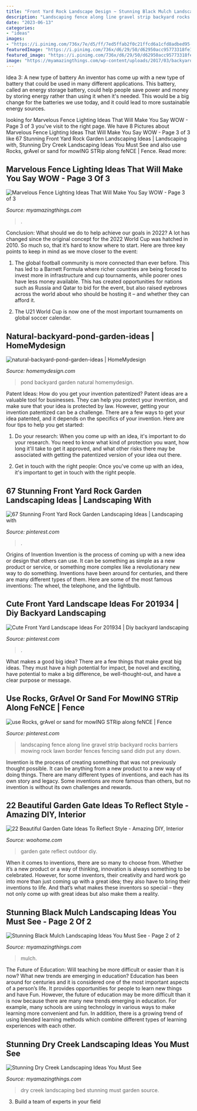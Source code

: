 ```yaml
---
title: "Front Yard Rock Landscape Design ~ Stunning Black Mulch Landscaping Ideas You Must See"
description: "Landscaping fence along line gravel strip backyard rocks barriers mowing rock lawn border fences fencing sand didn put any down"
date: "2023-06-13"
categories:
- "ideas"
images:
- "https://i.pinimg.com/736x/7e/d5/ff/7ed5ffab2f0c21ffcd6a1cfd8adbed95--backyard-landscaping-backyard-ideas.jpg"
featuredImage: "https://i.pinimg.com/736x/d6/29/50/d62950acc95773318fe1c8f3e2605154.jpg"
featured_image: "https://i.pinimg.com/736x/d6/29/50/d62950acc95773318fe1c8f3e2605154.jpg"
image: "https://myamazingthings.com/wp-content/uploads/2017/03/backyard-accent-lighting-1024x640.jpg"
---
```



Idea 3: A new type of battery
An inventor has come up with a new type of battery that could be used in many different applications. This battery, called an energy storage battery, could help people save power and money by storing energy rather than using it when it's needed. This would be a big change for the batteries we use today, and it could lead to more sustainable energy sources.

	

		
looking for Marvelous Fence Lighting Ideas That Will Make You Say WOW - Page 3 of 3 you've visit to the right page. We have 8 Pictures about Marvelous Fence Lighting Ideas That Will Make You Say WOW - Page 3 of 3 like 67 Stunning Front Yard Rock Garden Landscaping Ideas | Landscaping with, Stunning Dry Creek Landscaping Ideas You Must See and also use Rocks, grAvel or sand for mowING STRip along feNCE | Fence. Read more:
		
    
## Marvelous Fence Lighting Ideas That Will Make You Say WOW - Page 3 Of 3

<img loading=lazy src="https://myamazingthings.com/wp-content/uploads/2017/03/backyard-accent-lighting-1024x640.jpg" onerror="this.onerror=null;this.src='https://tse3.mm.bing.net/th?id=OIP.vo9kEYDxzaAG_NUBG3o5IgHaEo&amp;pid=15.1';" alt="Marvelous Fence Lighting Ideas That Will Make You Say WOW - Page 3 of 3">

_Source: myamazingthings.com_

>. 

	

Conclusion: What should we do to help achieve our goals in 2022?
A lot has changed since the original concept for the 2022 World Cup was hatched in 2010. So much so, that it’s hard to know where to start. Here are three key points to keep in mind as we move closer to the event:
1. The global football community is more connected than ever before. This has led to a Barnett Formula where richer countries are being forced to invest more in infrastructure and cup tournaments, while poorer ones have less money available. This has created opportunities for nations such as Russia and Qatar to bid for the event, but also raised eyebrows across the world about who should be hosting it – and whether they can afford it.

2. The U21 World Cup is now one of the most important tournaments on global soccer calendar.

    
## Natural-backyard-pond-garden-ideas | HomeMydesign

<img loading=lazy src="https://homemydesign.com/wp-content/uploads/2015/04/natural-backyard-pond-garden-ideas.jpg" onerror="this.onerror=null;this.src='https://tse4.mm.bing.net/th?id=OIP.iXqLx7Ege1joC78m9LBKEgHaJ4&amp;pid=15.1';" alt="natural-backyard-pond-garden-ideas | HomeMydesign">

_Source: homemydesign.com_

>pond backyard garden natural homemydesign. 

	

Patent Ideas: How do you get your invention patentized?
Patent ideas are a valuable tool for businesses. They can help you protect your invention, and make sure that your idea is protected by law. However, getting your invention patentized can be a challenge. There are a few ways to get your idea patented, and it depends on the specifics of your invention. Here are four tips to help you get started: 
1. Do your research: When you come up with an idea, it's important to do your research. You need to know what kind of protection you want, how long it'll take to get it approved, and what other risks there may be associated with getting the patentized version of your idea out there. 

2. Get in touch with the right people: Once you've come up with an idea, it's important to get in touch with the right people.

    
## 67 Stunning Front Yard Rock Garden Landscaping Ideas | Landscaping With

<img loading=lazy src="https://i.pinimg.com/736x/d6/29/50/d62950acc95773318fe1c8f3e2605154.jpg" onerror="this.onerror=null;this.src='https://tse3.mm.bing.net/th?id=OIP.ht5AiWG01E2GVKRbUgC_gAHaLH&amp;pid=15.1';" alt="67 Stunning Front Yard Rock Garden Landscaping Ideas | Landscaping with">

_Source: pinterest.com_

>. 

	

Origins of Invention
Invention is the process of coming up with a new idea or design that others can use. It can be something as simple as a new product or service, or something more complex like a revolutionary new way to do something. Inventions have been around for centuries, and there are many different types of them. Here are some of the most famous inventions: The wheel, the telephone, and the lightbulb.

    
## Cute Front Yard Landscape Ideas For 201934 | Diy Backyard Landscaping

<img loading=lazy src="https://i.pinimg.com/736x/7c/2c/21/7c2c2161243429b66e2e09a872d98ed9.jpg" onerror="this.onerror=null;this.src='https://tse4.mm.bing.net/th?id=OIP.0lC5EUbGr1Ye_UnPEx_1KwHaJ4&amp;pid=15.1';" alt="Cute Front Yard Landscape Ideas For 201934 | Diy backyard landscaping">

_Source: pinterest.com_

>. 

	

What makes a good big idea?
There are a few things that make great big ideas. They must have a high potential for impact, be novel and exciting, have potential to make a big difference, be well-thought-out, and have a clear purpose or message.

    
## Use Rocks, GrAvel Or Sand For MowING STRip Along FeNCE | Fence

<img loading=lazy src="https://i.pinimg.com/736x/7e/d5/ff/7ed5ffab2f0c21ffcd6a1cfd8adbed95--backyard-landscaping-backyard-ideas.jpg" onerror="this.onerror=null;this.src='https://tse4.mm.bing.net/th?id=OIP.cTyuGQj3hyAkw40ypdfjQgHaJ3&amp;pid=15.1';" alt="use Rocks, grAvel or sand for mowING STRip along feNCE | Fence">

_Source: pinterest.com_

>landscaping fence along line gravel strip backyard rocks barriers mowing rock lawn border fences fencing sand didn put any down. 

	

Invention is the process of creating something that was not previously thought possible. It can be anything from a new product to a new way of doing things. There are many different types of inventions, and each has its own story and legacy. Some inventions are more famous than others, but no invention is without its own challenges and rewards.

    
## 22 Beautiful Garden Gate Ideas To Reflect Style - Amazing DIY, Interior

<img loading=lazy src="http://www.woohome.com/wp-content/uploads/2014/03/garden-gate-14.jpg" onerror="this.onerror=null;this.src='https://tse3.mm.bing.net/th?id=OIP.vxjCLjfb3gXptKDbF-WPhwHaLH&amp;pid=15.1';" alt="22 Beautiful Garden Gate Ideas To Reflect Style - Amazing DIY, Interior">

_Source: woohome.com_

>garden gate reflect outdoor diy. 

	

When it comes to inventions, there are so many to choose from. Whether it’s a new product or a way of thinking, innovation is always something to be celebrated. However, for some inventors, their creativity and hard work go into more than just coming up with a great idea; they also have to bring their inventions to life. And that’s what makes these inventors so special – they not only come up with great ideas but also make them a reality.

    
## Stunning Black Mulch Landscaping Ideas You Must See - Page 2 Of 2

<img loading=lazy src="https://myamazingthings.com/wp-content/uploads/2017/05/landscape_design_kansas_city_mo_-1024x768.jpg" onerror="this.onerror=null;this.src='https://tse2.mm.bing.net/th?id=OIP.bqt21d3Ys8RXcH_XurodPAHaFj&amp;pid=15.1';" alt="Stunning Black Mulch Landscaping Ideas You Must See - Page 2 of 2">

_Source: myamazingthings.com_

>mulch. 

	

The Future of Education: Will teaching be more difficult or easier than it is now? What new trends are emerging in education?
Education has been around for centuries and it is considered one of the most important aspects of a person’s life. It provides opportunities for people to learn new things and have Fun. However, the future of education may be more difficult than it is now because there are many new trends emerging in education. For example, many schools are using technology in various ways to make learning more convenient and fun. In addition, there is a growing trend of using blended learning methods which combine different types of learning experiences with each other.

    
## Stunning Dry Creek Landscaping Ideas You Must See

<img loading=lazy src="http://myamazingthings.com/wp-content/uploads/2017/04/garden-dry-creek-bed-04-768x1024.jpg" onerror="this.onerror=null;this.src='https://tse4.mm.bing.net/th?id=OIP.8Ip9LcYElDuR8Z5FDQ9nJAHaJ4&amp;pid=15.1';" alt="Stunning Dry Creek Landscaping Ideas You Must See">

_Source: myamazingthings.com_

>dry creek landscaping bed stunning must garden source. 

	

3. Build a team of experts in your field 

